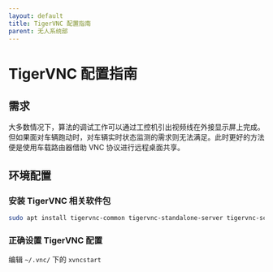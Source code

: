 ```yaml
---
layout: default
title: TigerVNC 配置指南
parent: 无人系统部
---
```


# TigerVNC 配置指南

## 需求

大多数情况下，算法的调试工作可以通过工控机引出视频线在外接显示屏上完成。但如果面对车辆跑动时，对车辆实时状态监测的需求则无法满足。此时更好的方法便是使用车载路由器借助 VNC 协议进行远程桌面共享。

## 环境配置

### 安装 TigerVNC 相关软件包

```bash
sudo apt install tigervnc-common tigervnc-standalone-server tigervnc-scraping-server
```

### 正确设置 TigerVNC 配置

编辑 `~/.vnc/` 下的 `xvncstart`